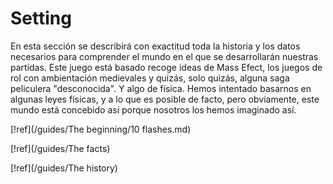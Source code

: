 # Setting

En esta sección se describirá con exactitud toda la historia y los datos necesarios para comprender el mundo en el que se desarrollarán nuestras partidas.
Este juego está basado recoge ideas de Mass Efect, los juegos de rol con ambientación medievales y quizás, solo quizás, alguna saga peliculera "desconocida". 
Y algo de física. Hemos intentado basarnos en algunas leyes físicas, y a lo que es posible de facto, pero obviamente, este mundo está concebido así porque nosotros los hemos imaginado así.

[!ref](/guides/The beginning/10 flashes.md)

[!ref](/guides/The facts)

[!ref](/guides/The history)